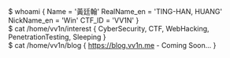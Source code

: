 $ whoami
{
    Name        = '黃廷翰'
    RealName_en = 'TING-HAN, HUANG'
    NickName_en = 'Win'
    CTF_ID      = 'VV1N'
}<br>
$ cat /home/vv1n/interest
{
    CyberSecurity,
    CTF,
    WebHacking,
    PenetrationTesting,
    Sleeping
}<br>
$ cat /home/vv1n/blog
{
    https://blog.vv1n.me - Coming Soon...
}
